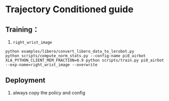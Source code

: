 # Trajectory Conditioned guide

## Training：
1. `right_wrist_image`
```
python examples/libero/convert_libero_data_to_lerobot.py
python scripts/compute_norm_stats.py --config-name pi0_airbot
XLA_PYTHON_CLIENT_MEM_FRACTION=0.9 python scripts/train.py pi0_airbot --exp-name=right_wrist_image --overwrite
```




## Deployment
1. always copy the policy and config

